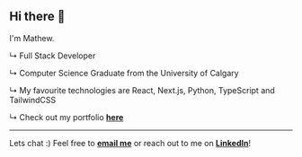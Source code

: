 ## Hi there 👋

I'm Mathew.

↳ Full Stack Developer

↳ Computer Science Graduate from the University of Calgary

↳ My favourite technologies are React, Next.js, Python, TypeScript and TailwindCSS

↳ Check out my portfolio **[here](https://www.linkedin.com/in/mathew-luong/)**

---

Lets chat :) Feel free to **[email me](mailto:mathewluong7@gmail.com)** or reach out to me on **[LinkedIn](https://www.linkedin.com/in/mathew-luong/)**!
<!--
**mathew-luong/mathew-luong** is a ✨ _special_ ✨ repository because its `README.md` (this file) appears on your GitHub profile.

Here are some ideas to get you started:

- 🔭 I’m currently working on ...
- 🌱 I’m currently learning ...
- 👯 I’m looking to collaborate on ...
- 🤔 I’m looking for help with ...
- 💬 Ask me about ...
- 📫 How to reach me: ...
- 😄 Pronouns: ...
- ⚡ Fun fact: ...
-->
